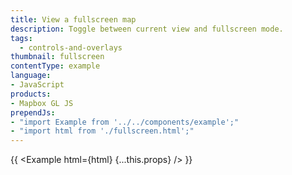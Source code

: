 ```yaml
---
title: View a fullscreen map
description: Toggle between current view and fullscreen mode.
tags:
  - controls-and-overlays
thumbnail: fullscreen
contentType: example
language:
- JavaScript
products:
- Mapbox GL JS
prependJs:
- "import Example from '../../components/example';"
- "import html from './fullscreen.html';"
---
```


{{ <Example html={html} {...this.props} /> }}
